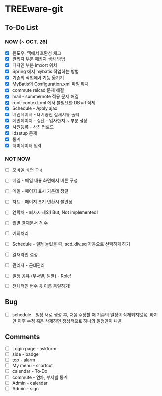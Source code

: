 # TREEware-git


## To-Do List

### NOW (~ OCT. 26)
- [x] 윈도우, 맥에서 호환성 체크
- [x] 관리자 부분 패키지 생성 방법
- [x] 디자인 부분 import 위치
- [x] Spring 에서 mybatis 작업하는 방법
- [x] 기존의 작업에서 기능 옮기기
- [x] MyBatis의 Configuration.xml 파일 위치
- [x] commute reload 문제 해결
- [x] mail - summernote 적용 문제 해결
- [x] root-context.xml 에서 불필요한 DB url 삭제
- [x] Schedule - Apply ajax
- [x] 메인페이지 - 대기중인 결재서류 출력
- [x] 메인페이지 - 상단 - 입사한지 ~ 부분 설정
- [x] 사원등록 - 사진 업로드
- [x] idsetup 문제
- [x] 통계
- [x] 더미데이터 입력

### NOT NOW
- [ ] 모바일 화면 구성
- [ ] 메일 - 메일 내용 화면에서 버튼 구성
- [ ] 메일 - 페이지 표시 가운데 정렬
- [ ] 차트 - 페이지 크기 변환시 불안정
- [ ] 연락처 - 퇴사자 제외! But, Not implemented!
- [ ] 월별 결재문서 건 수
- [ ] 예외처리
- [ ] Schedule - 일정 눌렀을 때, scd_div_sq 자동으로 선택하게 하기
- [ ] 결재라인 설정
- [ ] 관리자 - 근태관리
- [ ] 일정 공유 (부서별, 팀별) - Role!
- [ ] 전체적인 변수 등 이름 통일하기!


## Bug

- [ ] schedule - 일정 새로 생성 후, 처음 수정할 때 기존의 일정이 삭제되지않음.
                하지만 이후 수정 혹은 삭제하면 정상적으로 하나의 일정만이 나옴.


## Comments

- [ ] Login page - askform
- [ ] side - badge
- [ ] top - alarm
- [ ] My menu - shortcut
- [ ] calendar - To-Do
- [ ] commute - 연차, 부서별 통계
- [ ] Admin - calendar
- [ ] Admin - sign
